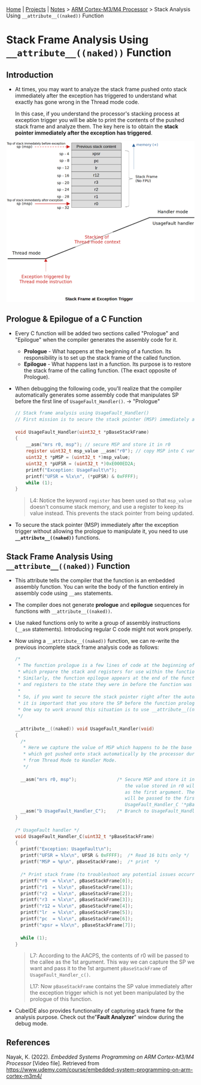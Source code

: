 [Home](../../) | [Projects](../../projects) | [Notes](../) > <a href="./">ARM Cortex-M3/M4 Processor</a> > Stack Analysis Using `__attribute__((naked))` Function

# Stack Frame Analysis Using `__attribute__((naked))` Function



## Introduction

* At times, you may want to analyze the stack frame pushed onto stack immediately after the exception has triggered to understand what exactly has gone wrong in the Thread mode code.

  In this case, if you understand the processor's stacking process at exception trigger you will be able to print the contents of the pushed stack frame and analyze them. The key here is to obtain the **stack pointer immediately after the exception has triggered**.



<img src="./img/stack-frame-at-exception-trigger.png" alt="tbd" width="700">





## Prologue & Epilogue of a C Function

* Every C function will be added two sections called "Prologue" and "Epilogue" when the compiler generates the assembly code for it.
  - **Prologue** - What happens at the beginning of a function. Its responsibility is to set up the stack frame of the called function.
  - **Epilogue** - What happens last in a function. Its purpose is to restore the stack frame of the calling function. (The exact opposite of Prologue).

* When debugging the following code, you'll realize that the compiler automatically generates some assembly code that manipulates SP before the first line of `UsageFault_Handler()`. $\to$ "Prologue"

  ```c
  // Stack frame analysis using UsageFault_Handler()
  // First mission is to secure the stack pointer (MSP) immediately after the exception trigger.
  
  void UsageFault_Handler(uint32_t *pBaseStackFrame)
  {
      __asm("mrs r0, msp"); // secure MSP and store it in r0
      register uint32_t msp_value __asm("r0"); // copy MSP into C variable msp_value
      uint32_t *pMSP = (uint32_t *)msp_value;
      uint32_t *pUFSR = (uint32_t *)0xE000ED2A;
      printf("Exception: UsageFault\n");
      printf("UFSR = %lx\n", (*pUFSR) & 0xFFFF);
      while (1);
  }
  ```

  > L4: Notice the keyword `register` has been used so that `msp_value` doesn't consume stack memory, and use a register to keep its value instead. This prevents the stack pointer from being updated.

* To secure the stack pointer (MSP) immediately after the exception trigger without allowing the prologue to manipulate it, you need to use **`__attribute__((naked))`** functions.



## Stack Frame Analysis Using `__attribute__((naked))` Function

* This attribute tells the compiler that the function is an embedded assembly function. You can write the body of the function entirely in assembly code using `__ams` statements.
* The compiler does not generate **prologue** and **epilogue** sequences for functions with `__attribute__((naked))`.
* Use naked functions only to write a group of assembly instructions (`__asm` statements). Introducing regular C code might not work properly.

* Now using a `__attribute__((naked))` function, we can re-write the previous incomplete stack frame analysis code as follows:

  ```c
  /*
   * The function prologue is a few lines of code at the beginning of a function,
   * which prepare the stack and registers for use within the function.
   * Similarly, the function epilogue appears at the end of the function and restores the stack
   * and registers to the state they were in before the function was called.
   *
   * So, if you want to secure the stack pointer right after the automatic stacking is carried out,
   * it is important that you store the SP before the function prologue further manipulates the stack.
   * One way to work around this situation is to use __attribute__((naked)) function.
   */
  
  __attribute__((naked)) void UsageFault_Handler(void)
  {
  	/*
  	 * Here we capture the value of MSP which happens to be the base address of the stack frame
  	 * which got pushed onto stack automatically by the processor during the exception entry
  	 * from Thread Mode to Handler Mode.
  	 */
  
  	__asm("mrs r0, msp");				/* Secure MSP and store it in r0. (According to AAPCS,
  										   the value stored in r0 will be passed to the callee
  										   as the first argument. Therefore, secured MSP value
  										   will be passed to the first parameter of the
  										   UsageFault_Handler_C '*pBaseStackFrame'. */
  	__asm("b UsageFault_Handler_C");	/* Branch to UsageFault_Handler_C */
  }
  
  /* UsageFault handler */
  void UsageFault_Handler_C(uint32_t *pBaseStackFrame)
  {
  	printf("Exception: UsageFault\n");
  	printf("UFSR = %lx\n", UFSR & 0xFFFF);	/* Read 16 bits only */
  	printf("MSP = %p\n", pBaseStackFrame);	/* print  */
  
  	/* Print stack frame (to troubleshoot any potential issues occurred when in Thread Mode) */
  	printf("r0 	= %lx\n", pBaseStackFrame[0]);
  	printf("r1 	= %lx\n", pBaseStackFrame[1]);
  	printf("r2 	= %lx\n", pBaseStackFrame[2]);
  	printf("r3 	= %lx\n", pBaseStackFrame[3]);
  	printf("r12 = %lx\n", pBaseStackFrame[4]);
  	printf("lr 	= %lx\n", pBaseStackFrame[5]);
  	printf("pc 	= %lx\n", pBaseStackFrame[6]);
  	printf("xpsr = %lx\n", pBaseStackFrame[7]);
  
  	while (1);
  }
  ```

  > L7: According to the AACPS, the contents of r0 will be passed to the callee as the 1st argument. This way we can capture the SP we want and pass it to the 1st argument `pBaseStackFrame` of `UsageFault_Handler_c()`.
  >
  > L17: Now `pBaseStackFrame` contains the SP value immediately after the exception trigger which is not yet been manipulated by the prologue of this function.

* CubeIDE also provides functionality of capturing stack frame for the analysis purpose. Check out the"**Fault Analyzer**" window during the debug mode.





## References

Nayak, K. (2022). *Embedded Systems Programming on ARM Cortex-M3/M4 Processor* [Video file]. Retrieved from  https://www.udemy.com/course/embedded-system-programming-on-arm-cortex-m3m4/
